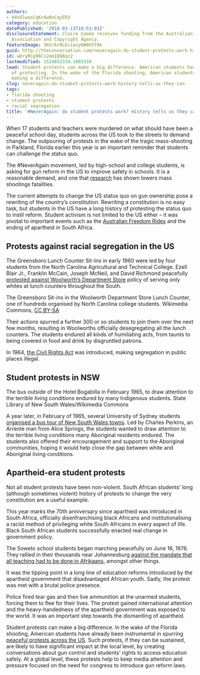 ```yaml
---
authors:
- 44nOlwoalqKc6w0oCqyEEU
category: education
datePublished: '2018-03-13T18:53:03Z'
disclosureStatement: Claire Cooke receives funding from the Australian Historical
  Association and Copyright Agency.
featureImage: 3KUrAr8LEciaoy6W0UYYAk
guid: http://theconversation.com/neveragain-do-student-protests-work-history-tells-us-they-can-93002
id: wDryRCg96Cs2emIQQ8qc2
lastmodified: 1524652334.1003158
lead: Student protests can make a big difference. American students have a long history
  of protesting. In the wake of the Florida shooting, American students are already
  making a difference.
slug: neveragain-do-student-protests-work-history-tells-us-they-can
tags:
- florida shooting
- student protests
- racial segregation
title: '#NeverAgain: do student protests work? History tells us they can'
---
```

When 17 students and teachers were murdered on what should have been a peaceful school day, students across the US took to the streets to demand change. The outpouring of protests in the wake of the tragic mass-shooting in Parkland, Florida earlier this year is an important reminder that students can challenge the status quo. 

The #NeverAgain movement, led by high-school and college students, is asking for gun reform in the US to improve safety in schools. It is a reasonable demand, and one that [research](http://research.usc.edu.au/vital/access/manager/Repository/usc:17175?lightbox=true&letter=T) has shown lowers mass shootings fatalities.

The current attempts to change the US status quo on gun ownership pose a rewriting of the country’s constitution. Rewriting a constitution is no easy task, but students in the US have a long history of protesting the status quo to instil reform. Student activism is not limited to the US either – it was pivotal to important events such as the [Australian Freedom Rides](https://aiatsis.gov.au/exhibitions/1965-freedom-ride) and the ending of apartheid in South Africa.

## Protests against racial segregation in the US

The Greensboro Lunch Counter Sit-Ins in early 1960 were led by four students from the North Carolina Agricultural and Technical College. Ezell Blair Jr., Franklin McCain, Joseph McNeil, and David Richmond peacefully [protested against Woolworth’s Department Store](https://sites.tufts.edu/mitznereng1fall2017/files/2017/09/Small-Change-The-New-Yorker.pdf) policy of serving only whites at lunch counters throughout the South. 

The Greensboro Sit-ins in the Woolworth Department Store Lunch Counter, one of hundreds organised by North Carolina college students. Wikimedia Commons, [CC BY-SA](http://creativecommons.org/licenses/by-sa/4.0/)

Their actions spurred a further 300 or so students to join them over the next few months, resulting in Woolworths officially desegregating all the lunch counters. The students endured all kinds of humiliating acts, from taunts to being covered in food and drink by disgruntled patrons.

In 1964, [the Civil Rights Act](https://www.archives.gov/education/lessons/civil-rights-act) was introduced, making segregation in public places illegal.

## Student protests in NSW

The bus outside of the Hotel Bogabilla in February 1965, to draw attention to the terrible living conditions endured by many Indigenous students. State Library of New South Wales/Wikimedia Commons

A year later, in February of 1965, several University of Sydney students [organised a bus tour of New South Wales towns](https://aiatsis.gov.au/exhibitions/1965-freedom-ride). Led by Charles Perkins, an Arrente man from Alice Springs, the students wanted to draw attention to the terrible living conditions many Aboriginal residents endured. The students also offered their encouragement and support to the Aboriginal communities, hoping it would help close the gap between white and Aboriginal living conditions.

## Apartheid-era student protests

Not all student protests have been non-violent. South African students’ long (although sometimes violent) history of protests to change the very constitution are a useful example. 

This year marks the 70th anniversary since apartheid was introduced in South Africa, officially disenfranchising black Africans and institutionalising a racist method of privileging white South Africans in every aspect of life. Black South African students successfully enacted real change in government policy.

The Soweto school students began marching peacefully on June 16, 1976. They rallied in their thousands near Johannesburg [against the mandate that all teaching had to be done in Afrikaans](http://www.sahistory.org.za/topic/june-16-soweto-youth-uprising), amongst other things. 

It was the tipping point in a long line of education reforms introduced by the apartheid government that disadvantaged African youth. Sadly, the protest was met with a brutal police presence. 

Police fired tear gas and then live ammunition at the unarmed students, forcing them to flee for their lives. The protest gained international attention and the heavy-handedness of the apartheid government was exposed to the world. It was an important step towards the dismantling of apartheid.

Student protests can make a big difference. In the wake of the Florida shooting, American students have already been instrumental in spurring [peaceful protests across the US](https://www.usatoday.com/story/news/nation/2018/02/19/gun-control-rallies-scheduled/352423002/). Such protests, if they can be sustained, are likely to have significant impact at the local level, by creating conversations about gun control and students’ rights to access education safely. At a global level, these protests help to keep media attention and pressure focused on the need for congress to introduce gun reform laws.